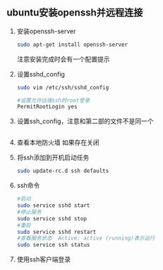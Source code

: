 ## ubuntu安装openssh并远程连接

1. 安装openssh-server

   ```bash
   sudo apt-get install openssh-server
   ```

   注意安装完成时会有一个配置提示

2. 设置sshd_config

   ```bash
   sudo vim /etc/ssh/sshd_config 
   
   #设置允许远端ssh的root登录
   PermitRootLogin yes
   ```

3. 设置ssh_config，注意和第二部的文件不是同一个

   ```bash
   
   ```

4. 查看本地防火墙 如果存在关闭

5. 将ssh添加到开机启动任务

   ```bash
   sudo update-rc.d ssh defaults
   ```

6. ssh命令

   ```bash
   #启动
   sudo service sshd start
   #停止服务
   sudo service sshd stop
   #重启
   sudo service sshd restart
   #查看服务状态  Active: active (running)表示运行
   sudo service ssh status
   ```

7. 使用ssh客户端登录

